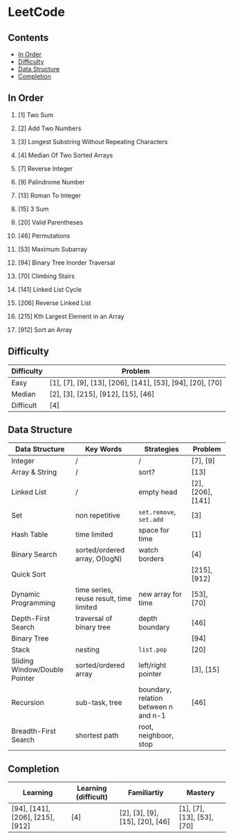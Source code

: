 # LeetCode

## Contents

- [In Order](#in-order)
- [Difficulty](#difficulty)
- [Data Structure](#data-structure)
- [Completion](#completion)
 
## In Order
1. [1] Two Sum

2. [2] Add Two Numbers

3. [3] Longest Substring Without Repeating Characters

4. [4] Median Of Two Sorted Arrays

7. [7] Reverse Integer

9. [9] Palindrome Number

13. [13] Roman To Integer

15. [15] 3 Sum

20. [20] Valid Parentheses

46. [46] Permutations

53. [53] Maximum Subarray

54. [94] Binary Tree Inorder Traversal

70. [70] Climbing Stairs

141. [141] Linked List Cycle

206. [206] Reverse Linked List

215. [215] Kth Largest Element in an Array

912. [912] Sort an Array

## Difficulty

|  Difficulty  |  Problem  |
|  ----  |  ----  |
|  Easy  |  [1], [7], [9], [13], [206], [141], [53], [94], [20], [70] |
|  Median  |  [2], [3], [215], [912], [15], [46]  |
|  Difficult  |  [4]  |


## Data Structure

|  Data Structure  |  Key Words |  Strategies  |  Problem  |
|  ----  |  ----  |  ----  |  ----  |
|  Integer  |  /  |  /  |  [7], [9]  |
|  Array & String  |  /  |  sort?  |  [13]  |
|  Linked List  |  /  |  empty head  |  [2], [206], [141]  |
|  Set  |  non repetitive  |  ``set.remove``, ``set.add``  |  [3]  |
|  Hash Table  |  time limited  |  space for time  |  [1]  |
|  Binary Search  |  sorted/ordered array, O(logN)  |  watch borders  |  [4]  |
|  Quick Sort  |  |  |  [215], [912]  |
|  Dynamic Programming  |  time series, reuse result, time limited  |  new array for time   |  [53], [70]  |
|  Depth-First Search  |  traversal of binary tree  |  depth boundary  |  [46]  |
|  Binary Tree  |  |  |  [94]  |
|  Stack  |  nesting  | ``list.pop``  |  [20]  |
|  Sliding Window/Double Pointer |  sorted/ordered array  |  left/right pointer  | [3], [15] |
|  Recursion  |  sub-task, tree  |  boundary, relation between n and n-1  |  [46]  |
|  Breadth-First Search  |  shortest path  |  root, neighboor, stop  |  |

## Completion
|  Learning  | Learning (difficult) |  Familiartiy  |  Mastery  |
|  ----  |  ----  |  ----  |  ----  |
| [94], [141], [206], [215], [912]  |  [4]  |  [2], [3], [9], [15], [20], [46]  | [1], [7], [13], [53], [70]  |